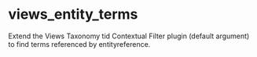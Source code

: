 # views_entity_terms
Extend the Views Taxonomy tid Contextual Filter plugin (default argument) to find terms referenced by entityreference.
